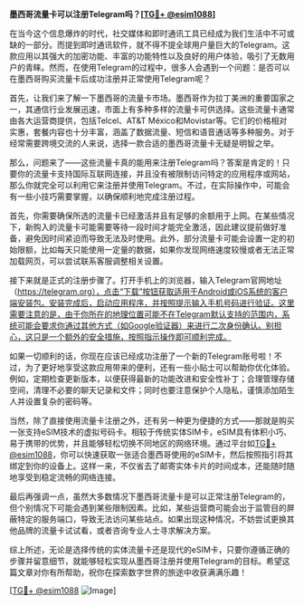 **墨西哥流量卡可以注册Telegram吗？[[TG💪+ @esim1088](https://t.me/s/esim1088)]**

在当今这个信息爆炸的时代，社交媒体和即时通讯工具已经成为我们生活中不可或缺的一部分。而提到即时通讯软件，就不得不提全球用户量巨大的Telegram。这款应用以其强大的加密功能、丰富的功能特性以及良好的用户体验，吸引了无数用户的青睐。然而，在使用Telegram的过程中，很多人会遇到一个问题：是否可以在墨西哥购买流量卡后成功注册并正常使用Telegram呢？

首先，让我们来了解一下墨西哥的流量卡市场。墨西哥作为拉丁美洲的重要国家之一，其通信行业发展迅速，市面上有多种多样的流量卡可供选择。这些流量卡通常由各大运营商提供，包括Telcel、AT&T México和Movistar等。它们的价格相对实惠，套餐内容也十分丰富，涵盖了数据流量、短信和语音通话等多种服务。对于经常需要跨境交流的人来说，选择一款合适的墨西哥流量卡无疑是明智之举。

那么，问题来了——这些流量卡真的能用来注册Telegram吗？答案是肯定的！只要你的流量卡支持国际互联网连接，并且没有被限制访问特定的应用程序或网站，那么你就完全可以利用它来注册并使用Telegram。不过，在实际操作中，可能会有一些小技巧需要掌握，以确保顺利地完成注册过程。

首先，你需要确保所选的流量卡已经激活并且有足够的余额用于上网。在某些情况下，新购入的流量卡可能需要等待一段时间才能完全激活，因此建议提前做好准备，避免因时间紧迫而导致无法及时使用。此外，部分流量卡可能会设置一定的初始限额，比如每天只能使用一定量的数据，如果你发现网络速度较慢或者无法正常加载网页，可以尝试联系客服调整相关设置。

接下来就是正式的注册步骤了。打开手机上的浏览器，输入Telegram官网地址（https://telegram.org），点击“下载”按钮获取适用于Android或iOS系统的客户端安装包。安装完成后，启动应用程序，并按照提示输入手机号码进行验证。这里需要注意的是，由于你所在的地理位置可能不在Telegram默认支持的范围内，系统可能会要求你通过其他方式（如Google验证器）来进行二次身份确认。别担心，这只是一个额外的安全措施，按照指示操作即可顺利完成。

如果一切顺利的话，你现在应该已经成功注册了一个新的Telegram账号啦！不过，为了更好地享受这款应用带来的便利，还有一些小贴士可以帮助你优化体验。例如，定期检查更新版本，以便获得最新的功能改进和安全性补丁；合理管理存储空间，清理不必要的聊天记录和文件；同时也要注意保护个人隐私，谨慎添加陌生人并设置复杂的密码等。

当然，除了直接使用流量卡注册之外，还有另一种更为便捷的方式——那就是购买一张支持eSIM技术的虚拟号码卡。相较于传统实体SIM卡，eSIM具有体积小巧、易于携带的优势，并且能够轻松切换不同地区的网络环境。通过平台如[TG💪+ @esim1088](https://t.me/s/esim1088)，你可以快速获取一张适合墨西哥使用的eSIM卡，然后按照指引将其绑定到你的设备上。这样一来，不仅省去了邮寄实体卡片的时间成本，还能随时随地享受到稳定流畅的网络连接。

最后再强调一点，虽然大多数情况下墨西哥流量卡是可以正常注册Telegram的，但个别情况下可能会遇到某些限制因素。比如，某些运营商可能会出于监管目的屏蔽特定的服务端口，导致无法访问某些站点。如果出现这种情况，不妨尝试更换其他品牌的流量卡试试看，或者咨询专业人士寻求解决方案。

综上所述，无论是选择传统的实体流量卡还是现代的eSIM卡，只要你遵循正确的步骤并留意细节，就能够轻松实现从墨西哥注册并使用Telegram的目标。希望这篇文章对你有所帮助，祝你在探索数字世界的旅途中收获满满乐趣！

[[TG💪+ @esim1088](https://t.me/s/esim1088) ![Image](https://i.postimg.cc/4NQfJmqS/Snipaste-2025-05-13-00-14-12.png)]